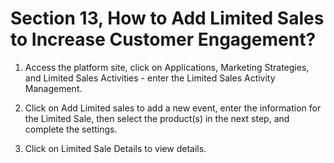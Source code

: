 # Section 13, How to Add Limited Sales to Increase Customer Engagement?

1. Access the platform site, click on Applications, Marketing Strategies, and Limited Sales Activities - enter the Limited Sales Activity Management.

2. Click on Add Limited sales to add a new event, enter the information for the Limited Sale, then select the product(s) in the next step, and complete the settings.

3. Click on Limited Sale Details to view details.